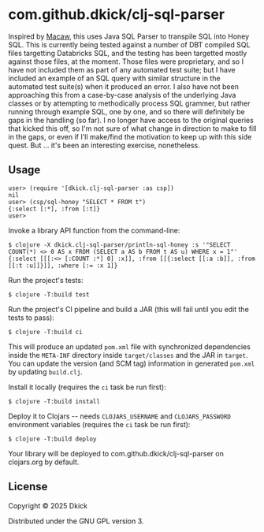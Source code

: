 # com.github.dkick/clj-sql-parser

Inspired by [Macaw](https://github.com/metabase/macaw), this uses Java
SQL Parser to transpile SQL into Honey SQL. This is currently being
tested against a number of DBT compiled SQL files targetting
Databricks SQL, and the testing has been targetted mostly against
those files, at the moment. Those files were proprietary, and so I
have not included them as part of any automated test suite; but I have
included an example of an SQL query with similar structure in the
automated test suite(s) when it produced an error. I also have not
been approaching this from a case-by-case analysis of the underlying
Java classes or by attempting to methodically process SQL grammer, but
rather running through example SQL, one by one, and so there will
definitely be gaps in the handling (so far). I no longer have access
to the original queries that kicked this off, so I'm not sure of what
change in direction to make to fill in the gaps, or even if I'll
make/find the motivation to keep up with this side quest. But ... it's
been an interesting exercise, nonetheless.

## Usage

    user> (require '[dkick.clj-sql-parser :as csp])
    nil
    user> (csp/sql-honey "SELECT * FROM t")
    {:select [:*], :from [:t]}
    user> 

Invoke a library API function from the command-line:

    $ clojure -X dkick.clj-sql-parser/println-sql-honey :s '"SELECT COUNT(*) <> 0 AS x FROM (SELECT a AS b FROM t AS u) WHERE x = 1"'
    {:select [[[:<> [:COUNT :*] 0] :x]], :from [[{:select [[:a :b]], :from [[:t :u]]}]], :where [:= :x 1]}

Run the project's tests:

    $ clojure -T:build test

Run the project's CI pipeline and build a JAR (this will fail until you edit the tests to pass):

    $ clojure -T:build ci

This will produce an updated `pom.xml` file with synchronized dependencies inside the `META-INF`
directory inside `target/classes` and the JAR in `target`. You can update the version (and SCM tag)
information in generated `pom.xml` by updating `build.clj`.

Install it locally (requires the `ci` task be run first):

    $ clojure -T:build install

Deploy it to Clojars -- needs `CLOJARS_USERNAME` and `CLOJARS_PASSWORD` environment
variables (requires the `ci` task be run first):

    $ clojure -T:build deploy

Your library will be deployed to com.github.dkick/clj-sql-parser on clojars.org by default.

## License

Copyright © 2025 Dkick

Distributed under the GNU GPL version 3.
